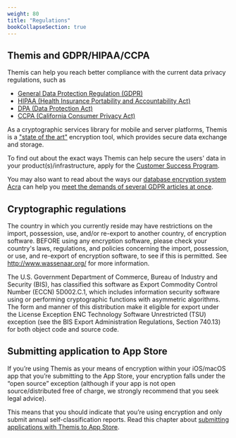 ```yaml
---
weight: 80
title: "Regulations"
bookCollapseSection: true
---
```


## Themis and GDPR/HIPAA/CCPA    

Themis can help you reach better compliance with the current data privacy regulations, such as     
 
* [General Data Protection Regulation (GDPR)](https://gdpr-info.eu/)   
* [HIPAA (Health Insurance Portability and Accountability Act)](https://en.wikipedia.org/wiki/Health_Insurance_Portability_and_Accountability_Act)        
* [DPA (Data Protection Act)](http://www.legislation.gov.uk/ukpga/2018/12/contents/enacted)     
* [CCPA (California Consumer Privacy Act)](https://en.wikipedia.org/wiki/California_Consumer_Privacy_Act)    

As a cryptographic services library for mobile and server platforms, Themis is a ["state of the art"](https://gdpr-info.eu/art-32-gdpr/) encryption tool, which provides secure data exchange and storage. 

To find out about the exact ways Themis can help secure the users' data in your product(s)/infrastructure, apply for the [Customer Success Program](https://www.cossacklabs.com/services/customer-success-program/).

You may also want to read about the ways our [database encryption system Acra](https://www.cossacklabs.com/acra/) can help you [meet the demands of several GDPR articles at once](/pages/acra-and-gdpr-compliance/).

## Cryptographic regulations

The country in which you currently reside may have restrictions on the import, possession, use, and/or re-export to another country, of encryption software. BEFORE using any encryption software, please check your country's laws, regulations, and policies concerning the import, possession, or use, and re-export of encryption software, to see if this is permitted. See http://www.wassenaar.org/ for more information.

The U.S. Government Department of Commerce, Bureau of Industry and Security (BIS), has classified this software as Export Commodity Control Number (ECCN) 5D002.C.1, which includes information security software using or performing cryptographic functions with asymmetric algorithms. The form and manner of this distribution make it eligible for export under the License Exception ENC Technology Software Unrestricted (TSU) exception (see the BIS Export Administration Regulations, Section 740.13) for both object code and source code.

## Submitting application to App Store

If you’re using Themis as your means of encryption within your iOS/macOS app that you’re submitting to the App Store, your encryption falls under the “open source” exception (although if your app is not open source/distributed free of charge, we strongly recommend that you seek legal advice). 

This means that you should indicate that you’re using encryption and only submit annual self-classification reports. Read this chapter about [submitting applications with Themis to App Store](/docs/themis/regulations/apple-crypto-regulations/).